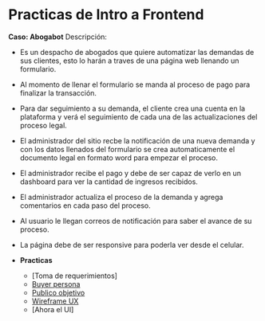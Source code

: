 # Practicas de Intro a Frontend

**Caso: Abogabot** Descripción:

* Es un despacho de abogados que quiere automatizar las demandas de sus clientes, esto lo harán a traves de una página web llenando un formulario.
* Al momento de llenar el formulario se manda al proceso de pago para finalizar la transacción.
* Para dar seguimiento a su demanda, el cliente crea una cuenta en la plataforma y verá el seguimiento de cada una de las actualizaciones del proceso legal.
* El administrador del sitio recbe la notificación de una nueva demanda y con los datos llenados del formulario se crea automaticamente el documento legal en formato word para empezar el proceso.
* El administrador recibe el pago y debe de ser capaz de verlo en un dashboard para ver la cantidad de ingresos recibidos.
* El administrador actualiza el proceso de la demanda y agrega comentarios en cada paso del proceso.
* Al usuario le llegan correos de notificación para saber el avance de su proceso.
* La página debe de ser responsive para poderla ver desde el celular.


* **Practicas**
  * [Toma de requerimientos]
  * [Buyer persona](https://github.com/RodolfoBaume/Intro_FrontEnd/blob/main/2.%20Buyer%20Persona.pdf)
  * [Publico objetivo](https://github.com/RodolfoBaume/Intro_FrontEnd/blob/main/3.%20Publico%20objetivo.jpg)
  * [Wireframe UX](https://github.com/RodolfoBaume/Intro_FrontEnd/blob/main/4.%20Wireframe%20UX.pdf)
  * [Ahora el UI]

